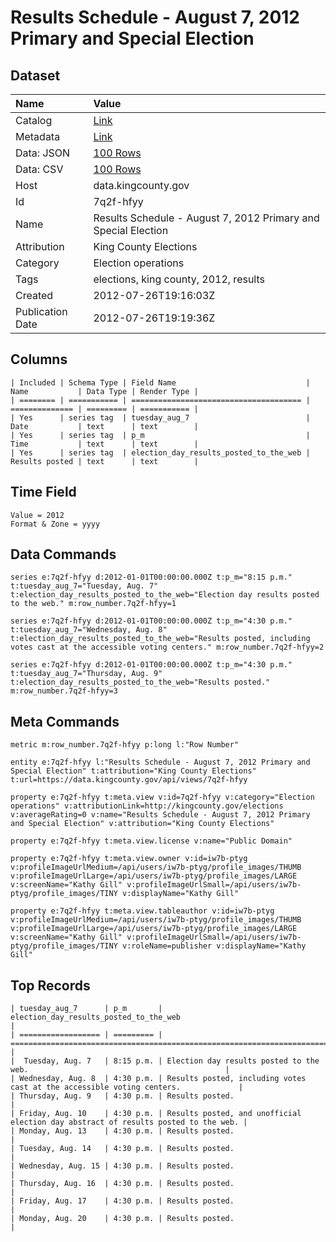 # Results Schedule - August 7, 2012 Primary and Special Election

## Dataset

| Name | Value |
| :--- | :---- |
| Catalog | [Link](https://catalog.data.gov/dataset/results-schedule-august-7-2012-primary-and-special-election-71c7f) |
| Metadata | [Link](https://data.kingcounty.gov/api/views/7q2f-hfyy) |
| Data: JSON | [100 Rows](https://data.kingcounty.gov/api/views/7q2f-hfyy/rows.json?max_rows=100) |
| Data: CSV | [100 Rows](https://data.kingcounty.gov/api/views/7q2f-hfyy/rows.csv?max_rows=100) |
| Host | data.kingcounty.gov |
| Id | 7q2f-hfyy |
| Name | Results Schedule - August 7, 2012 Primary and Special Election |
| Attribution | King County Elections |
| Category | Election operations |
| Tags | elections, king county, 2012, results |
| Created | 2012-07-26T19:16:03Z |
| Publication Date | 2012-07-26T19:19:36Z |

## Columns

```ls
| Included | Schema Type | Field Name                             | Name           | Data Type | Render Type |
| ======== | =========== | ====================================== | ============== | ========= | =========== |
| Yes      | series tag  | tuesday_aug_7                          | Date           | text      | text        |
| Yes      | series tag  | p_m                                    | Time           | text      | text        |
| Yes      | series tag  | election_day_results_posted_to_the_web | Results posted | text      | text        |
```

## Time Field

```ls
Value = 2012
Format & Zone = yyyy
```

## Data Commands

```ls
series e:7q2f-hfyy d:2012-01-01T00:00:00.000Z t:p_m="8:15 p.m." t:tuesday_aug_7="Tuesday, Aug. 7" t:election_day_results_posted_to_the_web="Election day results posted to the web." m:row_number.7q2f-hfyy=1

series e:7q2f-hfyy d:2012-01-01T00:00:00.000Z t:p_m="4:30 p.m." t:tuesday_aug_7="Wednesday, Aug. 8" t:election_day_results_posted_to_the_web="Results posted, including votes cast at the accessible voting centers." m:row_number.7q2f-hfyy=2

series e:7q2f-hfyy d:2012-01-01T00:00:00.000Z t:p_m="4:30 p.m." t:tuesday_aug_7="Thursday, Aug. 9" t:election_day_results_posted_to_the_web="Results posted." m:row_number.7q2f-hfyy=3
```

## Meta Commands

```ls
metric m:row_number.7q2f-hfyy p:long l:"Row Number"

entity e:7q2f-hfyy l:"Results Schedule - August 7, 2012 Primary and Special Election" t:attribution="King County Elections" t:url=https://data.kingcounty.gov/api/views/7q2f-hfyy

property e:7q2f-hfyy t:meta.view v:id=7q2f-hfyy v:category="Election operations" v:attributionLink=http://kingcounty.gov/elections v:averageRating=0 v:name="Results Schedule - August 7, 2012 Primary and Special Election" v:attribution="King County Elections"

property e:7q2f-hfyy t:meta.view.license v:name="Public Domain"

property e:7q2f-hfyy t:meta.view.owner v:id=iw7b-ptyg v:profileImageUrlMedium=/api/users/iw7b-ptyg/profile_images/THUMB v:profileImageUrlLarge=/api/users/iw7b-ptyg/profile_images/LARGE v:screenName="Kathy Gill" v:profileImageUrlSmall=/api/users/iw7b-ptyg/profile_images/TINY v:displayName="Kathy Gill"

property e:7q2f-hfyy t:meta.view.tableauthor v:id=iw7b-ptyg v:profileImageUrlMedium=/api/users/iw7b-ptyg/profile_images/THUMB v:profileImageUrlLarge=/api/users/iw7b-ptyg/profile_images/LARGE v:screenName="Kathy Gill" v:profileImageUrlSmall=/api/users/iw7b-ptyg/profile_images/TINY v:roleName=publisher v:displayName="Kathy Gill"
```

## Top Records

```ls
| tuesday_aug_7      | p_m       | election_day_results_posted_to_the_web                                             | 
| ================== | ========= | ================================================================================== | 
|  Tuesday, Aug. 7   | 8:15 p.m. | Election day results posted to the web.                                            | 
| Wednesday, Aug. 8  | 4:30 p.m. | Results posted, including votes cast at the accessible voting centers.             | 
| Thursday, Aug. 9   | 4:30 p.m. | Results posted.                                                                    | 
| Friday, Aug. 10    | 4:30 p.m. | Results posted, and unofficial election day abstract of results posted to the web. | 
| Monday, Aug. 13    | 4:30 p.m. | Results posted.                                                                    | 
| Tuesday, Aug. 14   | 4:30 p.m. | Results posted.                                                                    | 
| Wednesday, Aug. 15 | 4:30 p.m. | Results posted.                                                                    | 
| Thursday, Aug. 16  | 4:30 p.m. | Results posted.                                                                    | 
| Friday, Aug. 17    | 4:30 p.m. | Results posted.                                                                    | 
| Monday, Aug. 20    | 4:30 p.m. | Results posted.                                                                    | 
```
